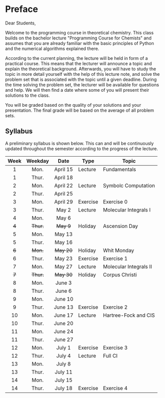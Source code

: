 # Preface

Dear Students,

Welcome to the programming course in theoretical chemistry.
This class builds on the bachelor lecture 
"Programming Course for Chemists" and assumes that you are already
familiar with the basic principles of Python and the numerical 
algorithms explained there. 

According to the current planning, the lecture will be held in
form of a practical course. This means that the lecturer will
announce a topic and explain the theoretical background. 
Afterwards, you will have to study the topic in more detail
yourself with the help of this lecture note, and solve the
problem set that is associated with the topic until a given
deadline. During the time solving the problem set, the lecturer
will be available for questions and help.
We will then find a date where some of you will present 
their solutions to the class.

You will be graded based on the quality of your solutions and
your presentation. The final grade will be based on the average
of all problem sets.

## Syllabus 

A preliminary syllabus is shown below. This can and will be continuously 
updated throughout the semester according to the progress of the lecture.

| Week|Weekday| Date     | Type         | Topic           |
|:---:|:-----:|:--------:|--------------|-----------------|
|  1  | Mon.  | April 15 | Lecture      | Fundamentals    |
|  1  | Thur. | April 18 |              |                 |
|  2  | Mon.  | April 22 | Lecture      | Symbolc Computation |
|  2  | Thur. | April 25 |              |                 |
|  3  | Mon.  | April 29 | Exercise     | Exercise 0      
|  3  | Thur. | May 2    | Lecture      | Molecular Integrals I |
|  4  | Mon.  | May 6    |              |                 |
|~~4~~| ~~Thur.~~ | ~~May 9~~ | Holiday | Ascension Day   |
|  5  | Mon.  | May 13   |              |                 |
|  5  | Thur. | May 16   |              |                 |
|~~6~~| ~~Mon.~~ | ~~May 20~~ | Holiday | Whit Monday     |
|  6  | Thur. | May 23   | Exercise     | Exercise 1      |
|  7  | Mon.  | May 27   | Lecture      | Molecular Integrals II |
|~~7~~| ~~Thur.~~ | ~~May 30~~ | Holiday | Corpus Christi |
|  8  | Mon.  | June 3   |              |                 |
|  8  | Thur. | June 6   |              |                 |
|  9  | Mon.  | June 10  |              |                 |
|  9  | Thur. | June 13  | Exercise     | Exercise 2      |
| 10  | Mon.  | June 17  | Lecture      | Hartree-Fock and CIS |
| 10  | Thur. | June 20  |              |                 |
| 11  | Mon.  | June 24  |              |                 |
| 11  | Thur. | June 27  |              |                 |
| 12  | Mon.  | July 1   | Exercise     | Exercise 3      |
| 12  | Thur. | July 4   | Lecture      | Full CI         |
| 13  | Mon.  | July 8   |              |                 |
| 13  | Thur. | July 11  |              |                 |
| 14  | Mon.  | July 15  |              |                 |
| 14  | Thur. | July 18  | Exercise     | Exercise 4      |

